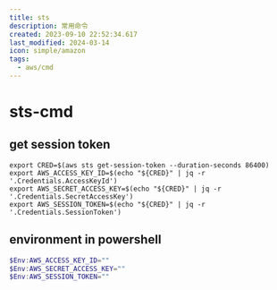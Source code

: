 ```yaml
---
title: sts
description: 常用命令
created: 2023-09-10 22:52:34.617
last_modified: 2024-03-14
icon: simple/amazon
tags:
  - aws/cmd
---
```

# sts-cmd
## get session token

```
export CRED=$(aws sts get-session-token --duration-seconds 86400)
export AWS_ACCESS_KEY_ID=$(echo "${CRED}" | jq -r '.Credentials.AccessKeyId')
export AWS_SECRET_ACCESS_KEY=$(echo "${CRED}" | jq -r '.Credentials.SecretAccessKey')
export AWS_SESSION_TOKEN=$(echo "${CRED}" | jq -r '.Credentials.SessionToken')

```

## environment in powershell
```powershell
$Env:AWS_ACCESS_KEY_ID=""
$Env:AWS_SECRET_ACCESS_KEY=""
$Env:AWS_SESSION_TOKEN=""

```


